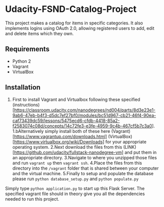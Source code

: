 # Udacity-FSND-Catalog-Project
This project makes a catalog for items in specific categories. It also implements logins using OAuth 2.0, allowing registered users to add, edit and delete items which they own.

## Requirements
* Python 2
* Vagrant
* VirtualBox

## Installation
1. First to install Vagrant and Virtualbox following these specified (instructions)[https://classroom.udacity.com/nanodegrees/nd004/parts/8d3e23e1-9ab6-47eb-b4f3-d5dc7ef27bf0/modules/bc51d967-cb21-46f4-90ea-caf73439dc59/lessons/5475ecd6-cfdb-4418-85a2-f2583074c08d/concepts/14c72fe3-e3fe-4959-9c4b-467cf5b7c3a0]. 
1.bAlternatively simply install both of these here (Vagrant)[https://www.vagrantup.com/downloads.html]  (VirtualBox)[https://www.virtualbox.org/wiki/Downloads] for your appropriate operating system.
2.Next download the files from this (LINK)[https://github.com/udacity/fullstack-nanodegree-vm] and put them in an appropriate directory.
3.Navigate to where you unzipped those files and run `vagrant up` then `vagrant ssh`.
4.Place the files from this directory into the `/vagrant` folder that is shared between your computer and the virtual machine. 
5.Finally to setup and populate the database please run `python database_setup.py` and `python populate.py`

Simply type ` python application.py ` to start up this Flask Server. 
The specified vagrant file should in theory give you all the dependencies needed to run this project.